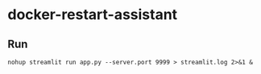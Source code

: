 # docker-restart-assistant

## Run
```
nohup streamlit run app.py --server.port 9999 > streamlit.log 2>&1 &
```

